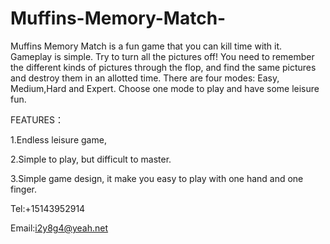 # Muffins-Memory-Match-

Muffins Memory Match is a fun game that you can kill time with it.
Gameplay is simple. Try to turn all the pictures off! You need to remember the different kinds of pictures through the flop, and find the same pictures and destroy them in an allotted time.
There are four modes: Easy, Medium,Hard and Expert. Choose one mode to play and have some leisure fun.

FEATURES：

1.Endless leisure game,

2.Simple to play, but difficult to master.

3.Simple game design, it make you easy to play with one hand and one finger.

Tel:+15143952914

Email:i2y8g4@yeah.net
